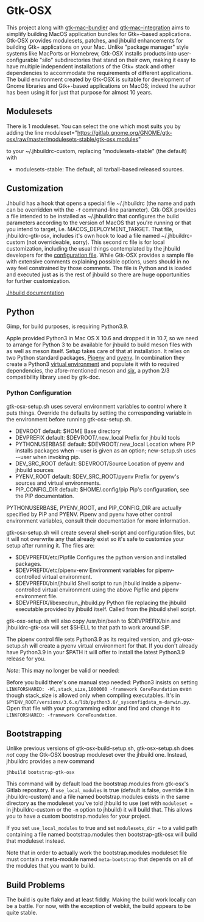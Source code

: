 # Gtk-OSX #

This project along with
[gtk-mac-bundler](https://gitlab.gnome.org/GNOME/gtk-mac-bundler) and
[gtk-mac-integration](https://gitlab.gnome.org/GNOME/gtk-mac-integration)
aims to simplify building MacOS application bundles for Gtk+-based
applications. Gtk-OSX provides modulesets, patches, and jhbuild
enhancements for building Gtk+ applications on your Mac. Unlike
"package manager" style systems like MacPorts or Homebrew, Gtk-OSX
installs products into user-configurable "silo" subdirectories that
stand on their own, making it easy to have multiple independent
installations of the Gtk+ stack and other dependencies to accommodate
the requirements of different applications. The build environment
created by Gtk-OSX is suitable for development of Gnome libraries and
Gtk+-based applications on MacOS; indeed the author has been using it
for just that purpose for almost 10 years.

## Modulesets ##

There is 1 moduleset. You can select the one which most suits you by
adding the line
      moduleset="https://gitlab.gnome.org/GNOME/gtk-osx/raw/master/modulesets-stable/gtk-osx.modules"

to your ~/.jhbuildrc-custom, replacing "modulesets-stable" (the default) with

 * modulesets-stable: The default, all tarball-based released sources.

## Customization ##

Jhbuild has a hook that opens a special file ~/.jhbuildrc (the
name and path can be overridden with the ```-f``` command-line
parameter). Gtk-OSX provides a file intended to be installed as
~/.jhbuildrc that configures the build parameters according to
the version of MacOS that you're running or that you intend to target,
i.e. MACOS_DEPLOYMENT_TARGET. That file, jhbuildrc-gtk-osx, includes
it's own hook to load a file named ~/.jhbuildrc-custom (not
overrideable, sorry). This second rc file is for local customization,
including the usual things contemplated by the jhbuild developers for
the [configuration
file](https://developer.gnome.org/jhbuild/unstable/config-reference.html.en).
While Gtk-OSX provides a sample file with extensive comments
explaining possible options, users should in no way feel constrained
by those comments. The file is Python and is loaded and executed just
as is the rest of jhbuild so there are huge opportunities for further
customization.

[Jhbuild documentation](https://gnome.pages.gitlab.gnome.org/jhbuild/)

## Python ##

Gimp, for build purposes, is requiring Python3.9.

Apple provided Python3 in Mac OS X 10.6 and dropped it in 10.7, so we
need to arrange for Python 3 to be available for jhbuild to build
meson files with as well as meson itself. Setup takes care of that
at installation. It relies on two Python standard packages,
[Pipenv](https://docs.pipenv.org/) and
[pyenv](https://github.com/pyenv/pyenv). In combination they create a
Python3 [virtual
environment](https://docs.python.org/3/tutorial/venv.html) and
populate it with to required dependencies, the afore-mentioned meson
and [six](https://pypi.org/project/six/), a python 2/3 compatibility
library used by gtk-doc.

### Python Configuration ###

gtk-osx-setup.sh uses several environment variables to control where it
puts things. Override the defaults by setting the corresponding
variable in the environment before running gtk-osx-setup.sh.

* DEVROOT         default: $HOME                Base directory
* DEVPREFIX       default: $DEVROOT/.new_local  Prefix for jhbuild tools
* PYTHONUSERBASE  default: $DEVROOT/.new_local  Location where PIP installs packages when --user is given as an option; new-setup.sh uses --user when invoking pip.
* DEV_SRC_ROOT    default: $DEVROOT/Source      Location of pyenv and jhbuild sources
* PYENV_ROOT      default: $DEV_SRC_ROOT/pyenv  Prefix for pyenv's sources and virtual environments.
* PIP_CONFIG_DIR  default: $HOME/.config/pip    Pip's configuration, see the PIP documentation.

PYTHONUSERBASE, PYENV_ROOT, and PIP_CONFIG_DIR are actually specified
by PIP and PYENV. Pipenv and pyenv have other control environment
variables, consult their documentation for more information.

gtk-osx-setup.sh will create several shell-script and configuration files,
but it will not overwrite any that already exist so it's safe to
customize your setup after running it. The files are:

* $DEVPREFIX/etc/Pipfile             Configures the python version and installed packages.
* $DEVPREFIX/etc/pipenv-env          Environment variables for pipenv-controlled virtual environment.
* $DEVPREFIX/bin/jhbuild             Shell script to run jhbuild inside a pipenv-controlled virtual environment using the above Pipfile and pipenv environment file.
* $DEVPREFIX/libexec/run_jhbuild.py  Python file replacing the jhbuild executable provided by jhbuild itself. Called from the jhbuild shell script.

gtk-osx-setup.sh will also copy /usr/bin/bash to $DEVPREFIX/bin and jhbuildrc-gtk-osx will set $SHELL to that path to work around SIP.

The pipenv control file sets Python3.9 as its required version, and gtk-osx-setup.sh will create a pyenv virtual environment for that. If you don't already have Python3.9 in your $PATH it will offer to install the latest Python3.9 release for you.

*Note*: This may no longer be valid or needed:

Before you build there's one manual step needed: Python3 insists on
setting `LINKFORSHARED: -Wl,stack_size,1000000 -framework
CoreFoundation` even though stack_size is allowed only when compiling
executables. It's in
`$PYENV_ROOT/versions/3.6.x/lib/python3.6/_sysconfigdata_m-darwin.py`. Open
that file with your programming editor and find and change it to
`LINKFORSHARED: -framework CoreFoundation`.

## Bootstrapping ##

Unlike previous versions of gtk-osx-build-setup.sh, gtk-osx-setup.sh
does *not* copy the Gtk-OSX boostrap moduleset over the jhbuild one.
Instead, jhbuildrc provides a new command

```
jhbuild bootstrap-gtk-osx
```

This command will by default load the bootstrap.modules from gtk-osx's
Gitlab repository. If ```use_local_modules``` is true (default is
false, override it in jhbuildrc-custom) and a file named
bootstrap.modules exists in the same directory as the moduleset you've
told jhbuild to use (set with ```moduleset = ``` in jhbuildrc-custom
or the ```-m``` option to jhbuild) it will build that. This allows you
to have a custom bootstrap.modules for your project.

If you set ```use_local_modules``` to true and set ```modulesets_dir =```
to a valid path containing a file named bootstrap.modules then
bootstrap-gtk-osx will build that moduleset instead.

Note that in order to actually work the bootstrap.modules moduleset
file must contain a meta-module named ```meta-bootstrap``` that
depends on all of the modules that you want to build.


## Build Problems ##

The build is quite flaky and at least fiddly. Making the build work
locally can be a battle. For now, with the exception of webkit,
the build appears to be quite stable.